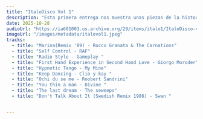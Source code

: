 ```yaml
---
title: "ItaloDisco Vol 1"
description: "Esta primera entrega nos muestra unas piezas de la historia del Italodisco "
date: 2025-10-28
audioUrl: "https://ia601003.us.archive.org/29/items/italo1/ItaloDisco-vol_1.mp3"
imageUrl: "/images/metadata/italovol1.jpeg"
tracks:
  - title: "Marina(Remix '89) - Rocco Granata & The Carnations"
  - title: "Self Control - RAF"
  - title: "Radio Style - Gameplay "
  - title: "First Hand Experience in Second Hand Love - Giorgo Moroder"
  - title: "Hypnotic Tango - My Mine"
  - title: "Keep Dancing - Clio y kay "
  - title: "Ochi du se me - Roobert Sandrini"
  - title: "You thin a man - Divine "
  - title: "The last dream - The seweeps"
  - title: "Don't Talk About It (Swedish Remix 1986) - Swan "


---
```


